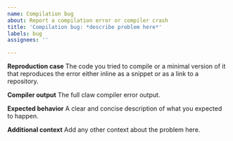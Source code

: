 ```yaml
---
name: Compilation bug
about: Report a compilation error or compiler crash
title: 'Compilation bug: *describe problem here*'
labels: bug
assignees: ''

---
```


<!-- Only use this template when your code fails to compile due to errors or a crash. -->
<!-- Make sure that your issue is not already represented by an existing bug or feature request. -->

**Reproduction case**
The code you tried to compile or a minimal version of it that reproduces the error either inline as a snippet or as a link to a repository.

**Compiler output**
The full claw compiler error output.

**Expected behavior**
A clear and concise description of what you expected to happen.

**Additional context**
Add any other context about the problem here.
